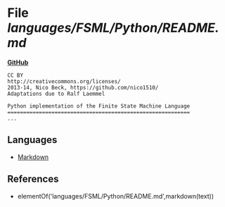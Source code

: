 # File _languages/FSML/Python/README.md_
**[GitHub](https://github.com/softlang/yas/blob/master/languages/FSML/Python/README.md)**
```
CC BY
http://creativecommons.org/licenses/
2013-14, Nico Beck, https://github.com/nico1510/
Adaptations due to Ralf Laemmel

Python implementation of the Finite State Machine Language
==========================================================
...
```

## Languages
* [Markdown](../languages/Markdown.md)

## References
* elementOf('languages/FSML/Python/README.md',markdown(text))
